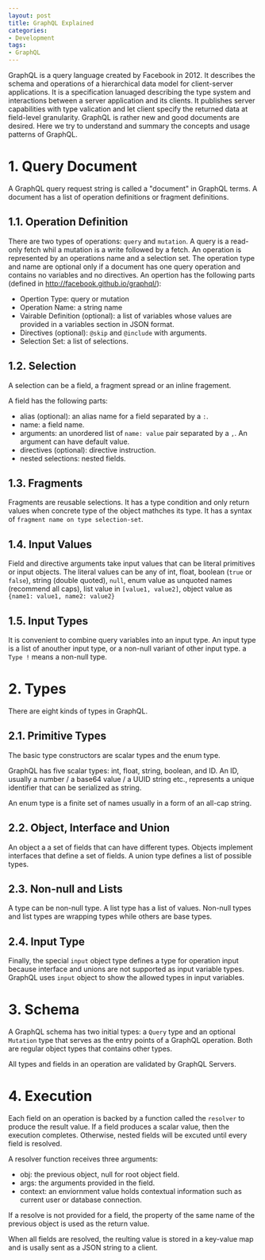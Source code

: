 ```yaml
---
layout: post
title: GraphQL Explained 
categories:
- Development
tags:
- GraphQL
---
```


GraphQL is a query language created by Facebook in 2012. It describes the schema and operations of a hierarchical data model for client-server applications. It is a specification lanuaged describing the type system and interactions between a server application and its clients. It publishes server capabilities with type valication and let client specify the returned data at field-level granularity.  GraphQL is rather new and good documents are desired. Here we try to understand and summary the concepts and usage patterns of GraphQL.  

# 1. Query Document 
A GraphQL query request string is called a "document" in GraphQL terms. A document has a list of operation definitions or fragment definitions. 

## 1.1. Operation Definition 
There are two types of operations: `query` and `mutation`. A query is a read-only fetch whil a mutation is a write followed by a fetch. An operation is represented by an operations name and a selection set. The operation type and name are optional only if a document has one query operation and contains no variables and no directives. An opertion has the following parts (defined in http://facebook.github.io/graphql/): 

* Opertion Type: query or mutation
* Operation Name: a string name 
* Vairable Definition (optional): a list of variables whose values are provided in a variables section in JSON format. 
* Directives (optional): `@skip` and `@include` with arguments. 
* Selection Set: a list of selections. 

## 1.2. Selection
A selection can be a field, a fragment spread or an inline fragement. 

A field has the following parts: 

* alias (optional): an alias name for a field separated by a `:`.
* name: a field name.
* arguments: an unordered list of `name: value` pair separated by a `,`. An argument can have default value. 
* directives (optional): directive instruction. 
* nested selections: nested fields. 

## 1.3. Fragments
Fragments are reusable selections. It has a type condition and only return values when concrete type of the object mathches its type. It has a syntax of `fragment name on type selection-set`. 

## 1.4. Input Values 
Field and directive arguments take input values that can be literal primitives or input objects. The literal values can be any of int, float, boolean (`true` or `false`), string (double quoted), `null`, enum value as unquoted names (recommend all caps), list value in `[value1, value2]`, object value as `{name1: value1, name2: value2}`

## 1.5. Input Types 
It is convenient to combine query variables into an input type. An input type is a list of anouther input type, or a non-null variant of other input type. a `Type !` means a non-null type. 

# 2. Types
There are eight kinds of types in GraphQL. 

## 2.1. Primitive Types
The basic type constructors are scalar types and the enum type.

GraphQL has five scalar types: int, float, string, boolean, and ID. An ID, usually a number / a base64 value / a UUID string etc.,  represents a unique identifier that can be serialized as string.  

An enum type is a finite set of names usually in a form of an all-cap string. 

## 2.2. Object, Interface and Union
An object a a set of fields that can have different types. Objects implement interfaces that define a set of fields. A union type defines a list of possible types. 

## 2.3. Non-null and Lists
A type can be non-null type. A list type has a list of values. Non-null types and list types are wrapping types while others are base types. 

## 2.4. Input Type
Finally, the special `input` object type defines a type for operation input because interface and unions are not supported as input variable types. GraphQL uses `input` object to show the allowed types in input variables.  

# 3. Schema 
A GraphQL schema has two initial types: a `Query` type and an optional `Mutation` type that serves as the entry points of a GraphQL operation. Both are regular object types that contains other types.  

All types and fields in an operation are validated by GraphQL Servers. 

# 4. Execution
Each field on an operation is backed by a function called the `resolver` to produce the result value. If a field produces a scalar value, then the execution completes. Otherwise, nested fields will be excuted until every field is resolved. 

A resolver function receives three arguments: 

* obj: the previous object, null for root object field. 
* args: the arguments provided in the field. 
* context: an enviornment value holds contextual information such as current user or database connection. 

If a resolve is not provided for a field, the property of the same name of the previous object is used as the return value. 

When all fields are resolved, the reulting value is stored in a key-value map and is usally sent as a JSON string to a client. 
